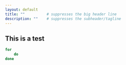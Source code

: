 ```yaml
---
layout: default
title: ""          # suppresses the big header line
description: ""    # suppresses the subheader/tagline
---
```


## This is a test

```bash
for
    do
done
```



